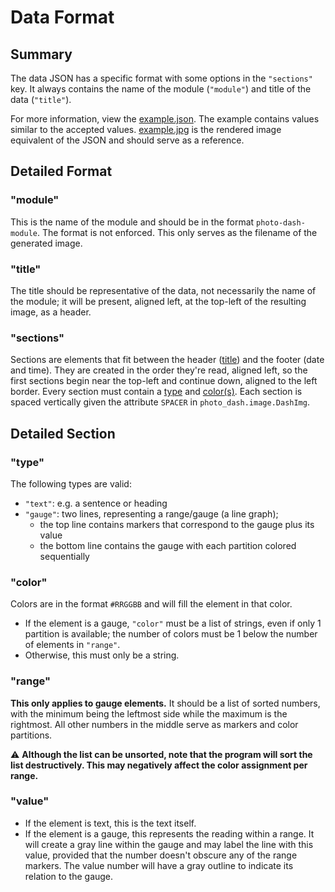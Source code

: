 # Data Format

## Summary

The data JSON has a specific format with some options in the `"sections"` key. It always contains the name of the module (`"module"`) and title of the data (`"title"`).

For more information, view the [example.json](../resources/example.json). The example contains values similar to the accepted values. [example.jpg](../resources/example.jpg) is the rendered image equivalent of the JSON and should serve as a reference.

## Detailed Format

### "module"

This is the name of the module and should be in the format `photo-dash-module`. The format is not enforced. This only serves as the filename of the generated image.

### "title"

The title should be representative of the data, not necessarily the name of the module; it will be present, aligned left, at the top-left of the resulting image, as a header.

### "sections"

Sections are elements that fit between the header ([title](#title)) and the footer (date and time). They are created in the order they're read, aligned left, so the first sections begin near the top-left and continue down, aligned to the left border. Every section must contain a [type](#type) and [color(s)](#color). Each section is spaced vertically given the attribute `SPACER` in `photo_dash.image.DashImg`.

## Detailed Section

### "type"

The following types are valid:

- `"text"`: e.g. a sentence or heading
- `"gauge"`: two lines, representing a range/gauge (a line graph);
    - the top line contains markers that correspond to the gauge plus its value
    - the bottom line contains the gauge with each partition colored sequentially

### "color"

Colors are in the format `#RRGGBB` and will fill the element in that color.

- If the element is a gauge, `"color"` must be a list of strings, even if only 1 partition is available; the number of colors must be 1 below the number of elements in `"range"`.
- Otherwise, this must only be a string.

### "range"

**This only applies to gauge elements.** It should be a list of sorted numbers, with the minimum being the leftmost side while the maximum is the rightmost. All other numbers in the middle serve as markers and color partitions.

⚠ **Although the list can be unsorted, note that the program will sort the list destructively. This may negatively affect the color assignment per range.**

### "value"

- If the element is text, this is the text itself.
- If the element is a gauge, this represents the reading within a range. It will create a gray line within the gauge and may label the line with this value, provided that the number doesn't obscure any of the range markers. The value number will have a gray outline to indicate its relation to the gauge.
